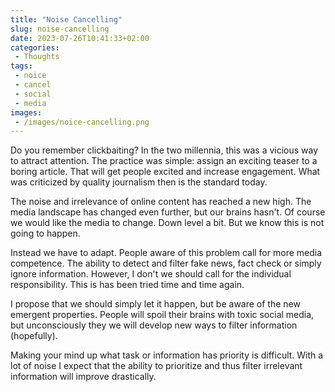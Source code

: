 ```yaml
---
title: "Noise Cancelling"
slug: noise-cancelling
date: 2023-07-26T10:41:33+02:00
categories:
 - Thoughts
tags:
 - noice
 - cancel
 - social
 - media
images:
 - /images/noice-cancelling.png
---
```


Do you remember clickbaiting? In the two millennia, this was a vicious way to attract attention. The practice was simple: assign an exciting teaser to a boring article. That will get people excited and increase engagement. What was criticized by quality journalism then is the standard today.

<!--more-->

The noise and irrelevance of online content has reached a new high. The media landscape has changed even further, but our brains hasn't. Of course we would like the media to change. Down level a bit. But we know this is not going to happen.

Instead we have to adapt. People aware of this problem call for more media competence. The ability to detect and filter fake news, fact check or simply ignore information. However, I don't we should call for the individual responsibility. This is has been tried time and time again.

I propose that we should simply let it happen, but be aware of the new emergent properties. People will spoil their brains with toxic social media, but unconsciously they we will develop new ways to filter information (hopefully).

Making your mind up what task or information has priority is difficult. With a lot of noise I expect that the ability to prioritize and thus filter irrelevant information will improve drastically.
